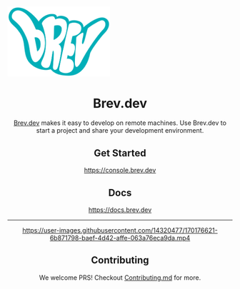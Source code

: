 <boolp align="center">
<img width="230" src="https://raw.githubusercontent.com/brevdev/assets/main/logo.svg"/>
</p>

# Brev.dev

[Brev.dev](https://brev.dev) makes it easy to develop on remote machines. Use Brev.dev to start a project and share your development environment.

## Get Started

https://console.brev.dev

## Docs

https://docs.brev.dev

---
https://user-images.githubusercontent.com/14320477/170176621-6b871798-baef-4d42-affe-063a76eca9da.mp4


## Contributing

We welcome PRS! Checkout [Contributing.md](docs/CONTRIBUTING.md) for more.



